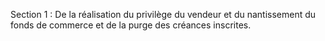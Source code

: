Section 1 : De la réalisation du privilège du vendeur et du nantissement du fonds de commerce et de la purge des créances inscrites.
